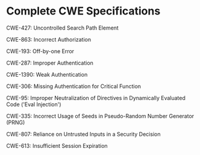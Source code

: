 

# Complete CWE Specifications

CWE-427: Uncontrolled Search Path Element

CWE-863: Incorrect Authorization

CWE-193: Off-by-one Error

CWE-287: Improper Authentication

CWE-1390: Weak Authentication

CWE-306: Missing Authentication for Critical Function

CWE-95: Improper Neutralization of Directives in Dynamically Evaluated Code ('Eval Injection')

CWE-335: Incorrect Usage of Seeds in Pseudo-Random Number Generator (PRNG)

CWE-807: Reliance on Untrusted Inputs in a Security Decision

CWE-613: Insufficient Session Expiration